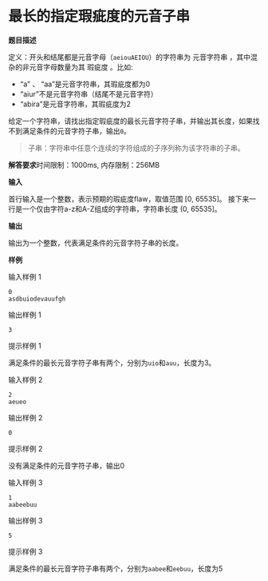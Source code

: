# 最长的指定瑕疵度的元音子串

**题目描述**

定义：开头和结尾都是元音字母（`aeiouAEIOU`）的字符串为 元音字符串 ，其中混杂的非元音字母数量为其 瑕疵度 。比如:

-   “a” 、 “aa”是元音字符串，其瑕疵度都为0
-   “aiur”不是元音字符串（结尾不是元音字符）
-   “abira”是元音字符串，其瑕疵度为2

给定一个字符串，请找出指定瑕疵度的最长元音字符子串，并输出其长度，如果找不到满足条件的元音字符子串，输出`0`。

>   子串：字符串中任意个连续的字符组成的子序列称为该字符串的子串。

**解答要求**时间限制：1000ms, 内存限制：256MB

**输入**

首行输入是一个整数，表示预期的瑕疵度flaw，取值范围 [0, 65535]。
接下来一行是一个仅由字符a-z和A-Z组成的字符串，字符串长度 (0, 65535]。

**输出**

输出为一个整数，代表满足条件的元音字符子串的长度。

**样例**

输入样例 1

```
0
asdbuiodevauufgh
```

输出样例 1

```
3
```

提示样例 1

满足条件的最长元音字符子串有两个，分别为`uio`和`auu`，长度为3。

输入样例 2

```
2
aeueo
```

输出样例 2

```
0
```

提示样例 2

没有满足条件的元音字符子串，输出0

输入样例 3

```
1
aabeebuu
```

输出样例 3

```
5
```

提示样例 3

满足条件的最长元音字符子串有两个，分别为`aabee`和`eebuu`，长度为5